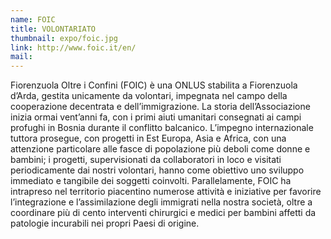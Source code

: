 ```yaml
---
name: FOIC
title: VOLONTARIATO
thumbnail: expo/foic.jpg
link: http://www.foic.it/en/
mail:
---
```


Fiorenzuola Oltre i Confini (FOIC) è una ONLUS stabilita a Fiorenzuola d’Arda, gestita unicamente da volontari, impegnata nel campo della cooperazione decentrata e dell’immigrazione. La storia dell’Associazione inizia ormai vent’anni fa, con i primi aiuti umanitari consegnati ai campi profughi in Bosnia durante il conflitto balcanico. L’impegno internazionale tuttora prosegue, con progetti in Est Europa, Asia e Africa, con una attenzione particolare alle fasce di popolazione più deboli come donne e bambini; i progetti, supervisionati da collaboratori in loco e visitati periodicamente dai nostri volontari, hanno come obiettivo uno sviluppo immediato e tangibile dei soggetti coinvolti. Parallelamente, FOIC ha intrapreso nel territorio piacentino numerose attività e iniziative per favorire l’integrazione e l’assimilazione degli immigrati nella nostra società, oltre a coordinare più di cento interventi chirurgici e medici per bambini affetti da patologie incurabili nei propri Paesi di origine.
